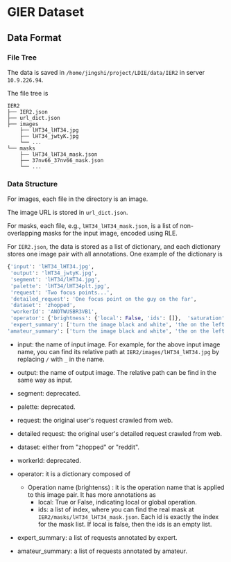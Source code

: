 # GIER Dataset

## Data Format

### File Tree

The data is saved in `/home/jingshi/project/LDIE/data/IER2` in server `10.9.226.94`.

The file tree is 

```shell
IER2
├── IER2.json
├── url_dict.json
├── images
    ├── lHT34_lHT34.jpg
    ├── lHT34_jwtyK.jpg
    └── ...
└── masks
    ├── lHT34_lHT34_mask.json
    ├── 37nv66_37nv66_mask.json
    └── ... 
```

### Data Structure

For images, each file in the directory is an image.

The image URL is stored in `url_dict.json`.

For masks, each file, e.g., `lHT34_lHT34_mask.json`, is a list of non-overlapping masks for the input image, encoded using RLE.

For `IER2.json`, the data is stored as a list of dictionary, and each dictionary stores one image pair with all annotations. One example of the dictionary is 

```python
{'input': 'lHT34_lHT34.jpg',
 'output': 'lHT34_jwtyK.jpg', 
 'segment': 'lHT34/lHT34.jpg', 
 'palette': 'lHT34/lHT34plt.jpg',
 'request': 'Two focus points...',
 'detailed_request': 'One focus point on the guy on the far',
 'dataset': 'zhopped',
 'workerId': 'ANOTWUSBR3VB1', 
 'operator': {'brightness': {'local': False, 'ids': []},  'saturation': {'local': False, 'ids': []}, 'tint':     {'local': True, 'ids': [1,3,4]}}, 
 'expert_summary': ['turn the image black and white', 'the on the left is very dark, the one one right has more light', 'grayscale and vinaginette alot'], 
'amateur_summary': ['turn the image black and white', 'the on the left is very dark']}
```

- input: the name of input image. For example, for the above input image name, you can find its relative path at `IER2/images/lHT34_lHT34.jpg` by replacing `/` with `_` in the name.

- output: the name of output image. The relative path can be find in the same way as input.

- segment: deprecated.
- palette: deprecated.

- request: the original user's request crawled from web.
- detailed request: the original user's detailed request crawled from web.
- dataset: either from "zhopped" or "reddit".
- workerId: deprecated.
- operator: it is a dictionary composed of
  - Operation name (brightenss) : it is the operation name that is applied to this image pair. It has more annotations as 
    - local: True or False, indicating local or global operation.
    - ids: a list of index, where you can find the real mask at `IER2/masks/lHT34_lHT34_mask.json`. Each id is exactly the index for the mask list. If local is false, then the ids is an empty list.
  
- expert_summary: a list of requests annotated by expert.
- amateur_summary: a list of requests annotated by amateur.